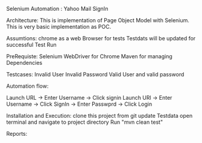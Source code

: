 
Selenium Automation : Yahoo Mail SignIn

Architecture:
This is implementation of Page Object Model with Selenium.
This is very basic implementation as POC.


Assumtions:
chrome as a web Browser for tests
Testdats will be updated for successful Test Run

PreRequiste:
Selenium WebDriver for Chrome
Maven for managing Dependencies

Testcases:
Invalid User
Invalid Password
Valid User and valid password

Automation flow:

Launch URL -> Enter Username -> Click signin
Launch URl -> Enter Username -> Click SignIn -> Enter Passwprd -> Click Login

Installation and Execution:
clone this project from git
update Testdata
open terminal and navigate to project directory
Run "mvn clean test"


Reports:





